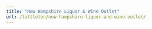 ```yaml
---
title: "New Hampshire Liquor & Wine Outlet"
url: /littleton/new-hampshire-liquor-and-wine-outlet/
---
```

